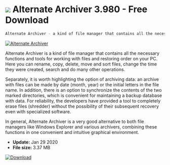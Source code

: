 # ![](https://cdn.softexe.net/static/icon/3/alternate-archiver-511.png) Alternate Archiver 3.980 - Free Download

```sh
Alternate Archiver - a kind of file manager that contains all the necessary functions and tools for working with files and restoring order on your PC
```
[![Alternate Archiver](https:https://tse4.explicit.bing.net/th?id=OIP.SzF5If8x8oh7Fn4pQr7X9gHaFG&pid=Api)](https://softexe.net/win/disks-files/compression/alternate-archiver:epp.html)

Alternate Archiver is a kind of file manager that contains all the necessary functions and tools for working with files and restoring order on your PC. Here you can rename, copy, delete, move and sort files, change the time they were created, search and do many other operations.

Separately, it is worth highlighting the option of archiving data: an archive with files can be made by date (month, year) or the initial letters in the file name. In addition, there is an option to synchronize the contents of the two marked directories, which is convenient for maintaining a backup database with data. For reliability, the developers have provided a tool to completely erase files (shredder) without the possibility of their subsequent recovery even with specialized software.

In general, Alternate Archiver is a very good alternative to both file managers like Windows Explorer and various archivers, combining these functions in one convenient and intuitive graphical environment.


- **Update:** Jan 29 2020
- **File size:** 3.37 MB

[![Download](https://cdn.softexe.net/static/img/download.png)](https://softexe.net/win/disks-files/compression/alternate-archiver:epp.html)

